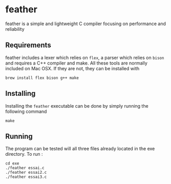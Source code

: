 # feather
feather is a simple and lightweight C compiler focusing on performance and reliability 

## Requirements
feather includes a lexer which relies on `flex`, a parser which relies on `bison` and requires a C++ compiler and make. All these tools are normally included on Mac OSX. If they are not, they can be installed with

    brew install flex bison g++ make

## Installing
Installing the `feather` executable can be done by simply running the following command

    make
    
## Running

The program can be tested will all three files already located in the exe directory. To run :
    
    cd exe
    ./feather essai.c
    ./feather essai2.c
    ./feather essai3.c
